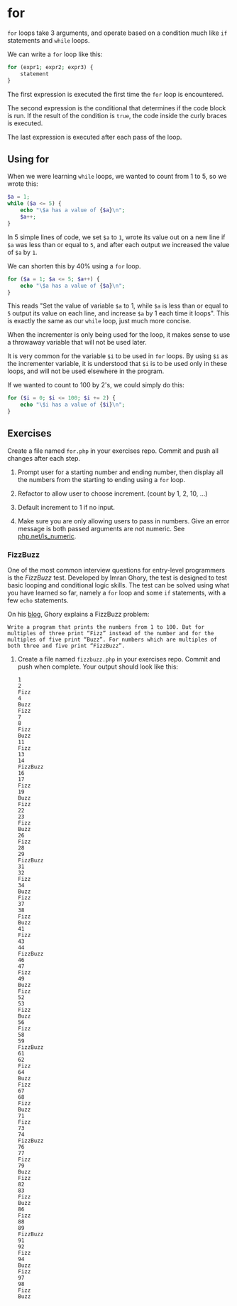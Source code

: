 # for

`for` loops take 3 arguments, and operate based on a condition much like `if` statements and `while` loops.

We can write a `for` loop like this:

~~~php
for (expr1; expr2; expr3) {
    statement
}
~~~

The first expression is executed the first time the `for` loop is encountered.

The second expression is the conditional that determines if the code block is run.  If the result of the condition is `true`, the code inside the curly braces is executed.

The last expression is executed after each pass of the loop.

## Using for

When we were learning `while` loops, we wanted to count from 1 to 5, so we wrote this:

~~~php
$a = 1;
while ($a <= 5) {
    echo "\$a has a value of {$a}\n";
    $a++;
}
~~~

In 5 simple lines of code, we set `$a` to `1`, wrote its value out on a new line if `$a` was less than or equal to `5`, and after each output we increased the value of `$a` by `1`.

We can shorten this by 40% using a `for` loop.

~~~php
for ($a = 1; $a <= 5; $a++) {
    echo "\$a has a value of {$a}\n";
}
~~~

This reads "Set the value of variable `$a` to 1, while `$a` is less than or equal to `5` output its value on each line, and increase `$a` by 1 each time it loops".  This is exactly the same as our `while` loop, just much more concise.

When the incrementer is only being used for the loop, it makes sense to use a throwaway variable that will not be used later.

It is very common for the variable `$i` to be used in `for` loops.  By using `$i` as the incrementer variable, it is understood that `$i` is to be used only in these loops, and will not be used elsewhere in the program.

If we wanted to count to 100 by 2's, we could simply do this:

~~~php
for ($i = 0; $i <= 100; $i += 2) {
    echo "\$i has a value of {$i}\n";
}
~~~

## Exercises

Create a file named `for.php` in your exercises repo.  Commit and push all changes after each step.

1. Prompt user for a starting number and ending number, then display all the numbers from the starting to ending using a `for` loop.

1. Refactor to allow user to choose increment. (count by 1, 2, 10, ...)

1. Default increment to 1 if no input.

1. Make sure you are only allowing users to pass in numbers.  Give an error message is both passed arguments are not numeric.  See [php.net/is_numeric](http://www.php.net/is_numeric).

### FizzBuzz

One of the most common interview questions for entry-level programmers is the _FizzBuzz_ test.  Developed by Imran Ghory, the test is designed to test basic looping and conditional logic skills.  The test can be solved using what you have learned so far, namely a `for` loop and some `if` statements, with a few `echo` statements.

On his [blog](http://imranontech.com/2007/01/24/using-fizzbuzz-to-find-developers-who-grok-coding/), Ghory explains a FizzBuzz problem:

    Write a program that prints the numbers from 1 to 100. But for multiples of three print “Fizz” instead of the number and for the multiples of five print “Buzz”. For numbers which are multiples of both three and five print “FizzBuzz”.

1. Create a file named `fizzbuzz.php` in your exercises repo.  Commit and push when complete.  Your output should look like this:

    ~~~
    1
    2
    Fizz
    4
    Buzz
    Fizz
    7
    8
    Fizz
    Buzz
    11
    Fizz
    13
    14
    FizzBuzz
    16
    17
    Fizz
    19
    Buzz
    Fizz
    22
    23
    Fizz
    Buzz
    26
    Fizz
    28
    29
    FizzBuzz
    31
    32
    Fizz
    34
    Buzz
    Fizz
    37
    38
    Fizz
    Buzz
    41
    Fizz
    43
    44
    FizzBuzz
    46
    47
    Fizz
    49
    Buzz
    Fizz
    52
    53
    Fizz
    Buzz
    56
    Fizz
    58
    59
    FizzBuzz
    61
    62
    Fizz
    64
    Buzz
    Fizz
    67
    68
    Fizz
    Buzz
    71
    Fizz
    73
    74
    FizzBuzz
    76
    77
    Fizz
    79
    Buzz
    Fizz
    82
    83
    Fizz
    Buzz
    86
    Fizz
    88
    89
    FizzBuzz
    91
    92
    Fizz
    94
    Buzz
    Fizz
    97
    98
    Fizz
    Buzz
    ~~~
